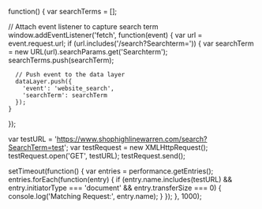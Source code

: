 function() {
  var searchTerms = [];

  // Attach event listener to capture search term
  window.addEventListener('fetch', function(event) {
    var url = event.request.url;
    if (url.includes('/search?Searchterm=')) {
      var searchTerm = new URL(url).searchParams.get('Searchterm');
      searchTerms.push(searchTerm);
      
      // Push event to the data layer
      dataLayer.push({
        'event': 'website_search',
        'searchTerm': searchTerm
      });
    }
  });






var testURL = 'https://www.shophighlinewarren.com/search?SearchTerm=test';
var testRequest = new XMLHttpRequest();
testRequest.open('GET', testURL);
testRequest.send();

setTimeout(function() {
  var entries = performance.getEntries();
  entries.forEach(function(entry) {
    if (entry.name.includes(testURL) && entry.initiatorType === 'document' && entry.transferSize === 0) {
      console.log('Matching Request:', entry.name);
    }
  });
}, 1000);
